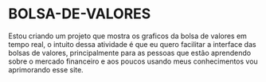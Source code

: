 # BOLSA-DE-VALORES
Estou criando um projeto que mostra os graficos da bolsa de valores em tempo real, o intuito dessa atividade é que eu quero facilitar a interface das bolsas de valores, principalmente para as pessoas que estão aprendendo sobre o mercado financeiro e aos poucos usando meus conhecimentos vou aprimorando esse site.
